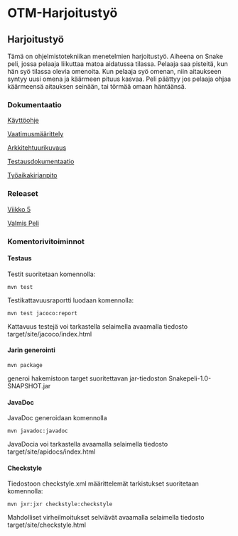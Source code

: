 # **OTM-Harjoitustyö**

## **Harjoitustyö**
Tämä on ohjelmistotekniikan menetelmien harjoitustyö. Aiheena on Snake peli, jossa pelaaja liikuttaa matoa aidatussa tilassa. Pelaaja saa pisteitä, kun hän syö tilassa olevia omenoita. Kun pelaaja syö omenan, niin aitaukseen syntyy uusi omena ja käärmeen pituus kasvaa.
Peli päättyy jos pelaaja ohjaa käärmeensä aitauksen seinään, tai törmää omaan häntäänsä.


### **Dokumentaatio**

[Käyttöohje](https://github.com/Savolainen95/otm-harjoitustyo/blob/master/dokumentaatio/kayttoohje.md)

[Vaatimusmäärittely](https://github.com/Savolainen95/otm-harjoitustyo/blob/master/dokumentaatio/maarittelydokumentti.md)

[Arkkitehtuurikuvaus](https://github.com/Savolainen95/otm-harjoitustyo/blob/master/dokumentaatio/arkkitehtuuri.md)

[Testausdokumentaatio](https://github.com/Savolainen95/otm-harjoitustyo/blob/master/dokumentaatio/Testidokumentti.md)

[Työaikakirjanpito](https://github.com/Savolainen95/otm-harjoitustyo/blob/master/dokumentaatio/tyoaikakirjanpito.md)


### Releaset ###

[Viikko 5](https://github.com/Savolainen95/otm-harjoitustyo/releases)

[Valmis Peli](https://github.com/Savolainen95/otm-harjoitustyo/releases/tag/viikko7)


### Komentorivitoiminnot ###
#### Testaus ####
Testit suoritetaan komennolla:

`mvn test`

Testikattavuusraportti luodaan komennolla:

`mvn test jacoco:report`

Kattavuus testejä voi tarkastella selaimella avaamalla tiedosto target/site/jacoco/index.html

####  Jarin generointi ####

`mvn package`

generoi hakemistoon target suoritettavan jar-tiedoston Snakepeli-1.0-SNAPSHOT.jar

#### JavaDoc ####

JavaDoc generoidaan komennolla

`mvn javadoc:javadoc`

JavaDocia voi tarkastella avaamalla selaimella tiedosto target/site/apidocs/index.html

#### Checkstyle ####
Tiedostoon checkstyle.xml määrittelemät tarkistukset suoritetaan komennolla:

`mvn jxr:jxr checkstyle:checkstyle`
 
Mahdolliset virheilmoitukset selviävät avaamalla selaimella tiedosto target/site/checkstyle.html
